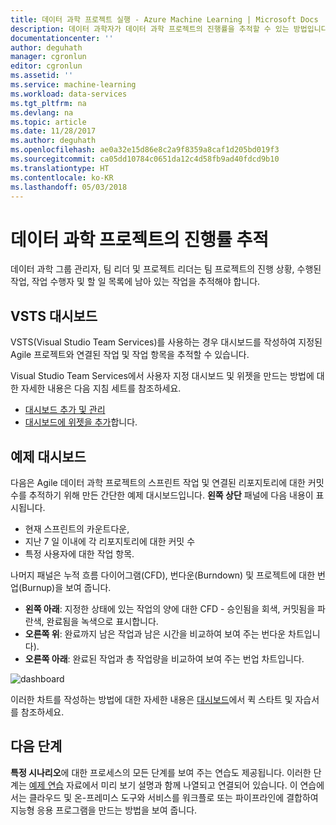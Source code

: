 ```yaml
---
title: 데이터 과학 프로젝트 실행 - Azure Machine Learning | Microsoft Docs
description: 데이터 과학자가 데이터 과학 프로젝트의 진행률을 추적할 수 있는 방법입니다.
documentationcenter: ''
author: deguhath
manager: cgronlun
editor: cgronlun
ms.assetid: ''
ms.service: machine-learning
ms.workload: data-services
ms.tgt_pltfrm: na
ms.devlang: na
ms.topic: article
ms.date: 11/28/2017
ms.author: deguhath
ms.openlocfilehash: ae0a32e15d86e8c2a9f8359a8caf1d205bd019f3
ms.sourcegitcommit: ca05dd10784c0651da12c4d58fb9ad40fdcd9b10
ms.translationtype: HT
ms.contentlocale: ko-KR
ms.lasthandoff: 05/03/2018
---
```

# <a name="track-progress-of-data-science-projects"></a>데이터 과학 프로젝트의 진행률 추적

데이터 과학 그룹 관리자, 팀 리더 및 프로젝트 리더는 팀 프로젝트의 진행 상황, 수행된 작업, 작업 수행자 및 할 일 목록에 남아 있는 작업을 추적해야 합니다. 

## <a name="vsts-dashboards"></a>VSTS 대시보드
VSTS(Visual Studio Team Services)를 사용하는 경우 대시보드를 작성하여 지정된 Agile 프로젝트와 연결된 작업 및 작업 항목을 추적할 수 있습니다. 

Visual Studio Team Services에서 사용자 지정 대시보드 및 위젯을 만드는 방법에 대한 자세한 내용은 다음 지침 세트를 참조하세요.

- [대시보드 추가 및 관리](https://docs.microsoft.com/vsts/report/dashboards/dashboards)
- [대시보드에 위젯을 추가](https://docs.microsoft.com/vsts/report/dashboards/add-widget-to-dashboard)합니다.

## <a name="example-dashboard"></a>예제 대시보드

다음은 Agile 데이터 과학 프로젝트의 스프린트 작업 및 연결된 리포지토리에 대한 커밋 수를 추적하기 위해 만든 간단한 예제 대시보드입니다. **왼쪽 상단** 패널에 다음 내용이 표시됩니다.

- 현재 스프린트의 카운트다운, 
- 지난 7 일 이내에 각 리포지토리에 대한 커밋 수
- 특정 사용자에 대한 작업 항목. 

나머지 패널은 누적 흐름 다이어그램(CFD), 번다운(Burndown) 및 프로젝트에 대한 번업(Burnup)을 보여 줍니다.

- **왼쪽 아래**: 지정한 상태에 있는 작업의 양에 대한 CFD - 승인됨을 회색, 커밋됨을 파란색, 완료됨을 녹색으로 표시합니다.
- **오른쪽 위**: 완료까지 남은 작업과 남은 시간을 비교하여 보여 주는 번다운 차트입니다).
- **오른쪽 아래**: 완료된 작업과 총 작업량을 비교하여 보여 주는 번업 차트입니다.

![dashboard](./media/track-progress/dashboard.png)

이러한 차트를 작성하는 방법에 대한 자세한 내용은 [대시보드](https://docs.microsoft.com/vsts/report/dashboards/)에서 퀵 스타트 및 자습서를 참조하세요.
 
## <a name="next-steps"></a>다음 단계

**특정 시나리오**에 대한 프로세스의 모든 단계를 보여 주는 연습도 제공됩니다. 이러한 단계는 [예제 연습](walkthroughs.md) 자료에서 미리 보기 설명과 함께 나열되고 연결되어 있습니다. 이 연습에서는 클라우드 및 온-프레미스 도구와 서비스를 워크플로 또는 파이프라인에 결합하여 지능형 응용 프로그램을 만드는 방법을 보여 줍니다. 
